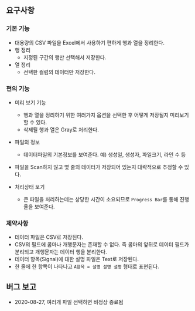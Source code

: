 ## 요구사항

### 기본 기능

- 대용량의 CSV 파일을 Excel에서 사용하기 편하게 행과 열을 정리한다.
- 행 정리
  - 지정된 구간의 행만 선택해서 저장한다.
- 열 정리
  - 선택한 컬럼의 데이터만 저장한다.

### 편의 기능

- 미리 보기 기능

  - 행과 열을 정리하기 위한 여러가지 옵션을 선택한 후 어떻게 저장될지 미리보기 할 수 있다.
  - 삭제될 행과 열은 Gray로 처리한다.
- 파일의 정보

  - 데이터파일의 기본정보를 보여준다. 예) 생성일, 생성자, 파일크기, 라인 수 등
- 파일을 Scan하지 않고 몇 줄의 데이터가 저장되어 있는지 대략적으로 추정할 수 있다.
- 처리상태 보기
  - 큰 파일을 처리하는데는 상당한 시간이 소요되므로 `Progress Bar`를 통해 진행율을 보여준다.

### 제약사항

- 데이터 파일은 CSV로 저장된다.
- CSV의 필드에 콤마나 개행문자는 존재할 수 없다. 즉 콤마의 앞뒤로 데이터 필드가 분리되고 개행문자는 데이터 행을 분리한다.
- 데이터 항목(Signal)에 대한 설명 파일은 Text로 저장된다.
- 한 줄에 한 항목이 나타나고 `A항목 = 설명 설명 설명` 형태로 표현된다.




## 버그 보고
* 2020-08-27, 여러개 파일 선택하면 비정상 종료됨
